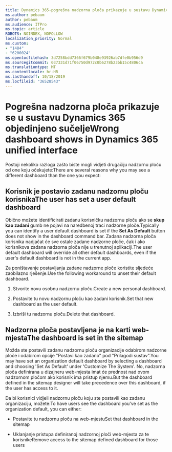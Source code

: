 ```yaml
---
title: Dynamics 365-pogrešna nadzorna ploča prikazuje u sustavu Dynamics 365 objedinjeno sučelje
ms.author: pebaum
author: pebaum
ms.audience: ITPro
ms.topic: article
ROBOTS: NOINDEX, NOFOLLOW
localization_priority: Normal
ms.custom:
- "1484"
- "6200024"
ms.openlocfilehash: 3d7258bdd7366f679b048e93926ab7dfe0b956d9
ms.sourcegitcommit: 037331d71f06750d972c0b6278b23bb15c4806ca
ms.translationtype: MT
ms.contentlocale: hr-HR
ms.lasthandoff: 10/18/2019
ms.locfileid: "36528543"
---
```

# <a name="wrong-dashboard-shows-in-dynamics-365-unified-interface"></a><span data-ttu-id="0b2f7-102">Pogrešna nadzorna ploča prikazuje se u sustavu Dynamics 365 objedinjeno sučelje</span><span class="sxs-lookup"><span data-stu-id="0b2f7-102">Wrong dashboard shows in Dynamics 365 unified interface</span></span>

<span data-ttu-id="0b2f7-103">Postoji nekoliko razloga zašto biste mogli vidjeti drugačiju nadzornu ploču od one koju očekujete:</span><span class="sxs-lookup"><span data-stu-id="0b2f7-103">There are several reasons why you may see a different dashboard than the one you expect:</span></span>

## <a name="the-user-has-set-a-user-default-dashboard"></a><span data-ttu-id="0b2f7-104">Korisnik je postavio zadanu nadzornu ploču korisnika</span><span class="sxs-lookup"><span data-stu-id="0b2f7-104">The user has set a user default dashboard</span></span> 

<span data-ttu-id="0b2f7-105">Obično možete identificirati zadanu korisničku nadzornu ploču ako se **skup kao zadani** gumb ne pojavi na naredbenoj traci nadzorne ploče.</span><span class="sxs-lookup"><span data-stu-id="0b2f7-105">Typically you can identify a user default dashboard is set if the **Set As Default** button does not show in the dashboard command bar.</span></span> <span data-ttu-id="0b2f7-106">Zadana nadzorna ploča korisnika nadjačat će sve ostale zadane nadzorne ploče, čak i ako korisnikova zadana nadzorna ploča nije u trenutnoj aplikaciji.</span><span class="sxs-lookup"><span data-stu-id="0b2f7-106">The user default dashboard will override all other default dashboards, even if the user's default dashboard is not in the current app.</span></span>

<span data-ttu-id="0b2f7-107">Za poništavanje postavljanja zadane nadzorne ploče koristite sljedeće zaobilazno rješenje.</span><span class="sxs-lookup"><span data-stu-id="0b2f7-107">Use the following workaround to unset their default dashboard.</span></span>

1. <span data-ttu-id="0b2f7-108">Stvorite novu osobnu nadzornu ploču.</span><span class="sxs-lookup"><span data-stu-id="0b2f7-108">Create a new personal dashboard.</span></span>

2. <span data-ttu-id="0b2f7-109">Postavite tu novu nadzornu ploču kao zadani korisnik.</span><span class="sxs-lookup"><span data-stu-id="0b2f7-109">Set that new dashboard as the user default.</span></span>

3. <span data-ttu-id="0b2f7-110">Izbriši tu nadzornu ploču.</span><span class="sxs-lookup"><span data-stu-id="0b2f7-110">Delete that dashboard.</span></span>

## <a name="the-dashboard-is-set-in-the-sitemap"></a><span data-ttu-id="0b2f7-111">Nadzorna ploča postavljena je na karti web-mjesta</span><span class="sxs-lookup"><span data-stu-id="0b2f7-111">The dashboard is set in the sitemap</span></span>

<span data-ttu-id="0b2f7-112">Možda ste postavili zadanu nadzornu ploču organizacije odabirom nadzorne ploče i odabirom opcije "Postavi kao zadano" pod "Prilagodi sustav".</span><span class="sxs-lookup"><span data-stu-id="0b2f7-112">You may have set an organization default dashboard by selecting a dashboard and choosing 'Set As Default' under 'Customize The System'.</span></span> <span data-ttu-id="0b2f7-113">No, nadzorna ploča definirana u dizajneru web-mjesta imat će prednost nad ovom nadzornom pločom ako korisnik ima pristup njemu.</span><span class="sxs-lookup"><span data-stu-id="0b2f7-113">But the dashboard defined in the sitemap designer will take precedence over this dashboard, if the user has access to it.</span></span>

<span data-ttu-id="0b2f7-114">Da bi korisnici vidjeli nadzornu ploču koju ste postavili kao zadanu organizaciju, možete:</span><span class="sxs-lookup"><span data-stu-id="0b2f7-114">To have users see the dashboard you've set as the organization default, you can either:</span></span>

* <span data-ttu-id="0b2f7-115">Postavite tu nadzornu ploču na web-mjestu</span><span class="sxs-lookup"><span data-stu-id="0b2f7-115">Set that dashboard in the sitemap</span></span>

* <span data-ttu-id="0b2f7-116">Uklanjanje pristupa definiranoj nadzornoj ploči web-mjesta za te korisnike</span><span class="sxs-lookup"><span data-stu-id="0b2f7-116">Remove access to the sitemap defined dashboard for those users</span></span>
